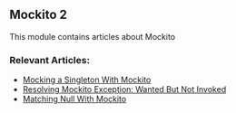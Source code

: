 ## Mockito 2

This module contains articles about Mockito

### Relevant Articles:
- [Mocking a Singleton With Mockito](https://www.baeldung.com/java-mockito-singleton)
- [Resolving Mockito Exception: Wanted But Not Invoked](https://www.baeldung.com/mockito-exception-wanted-but-not-invoked)
- [Matching Null With Mockito](https://www.baeldung.com/mockito-match-null)
